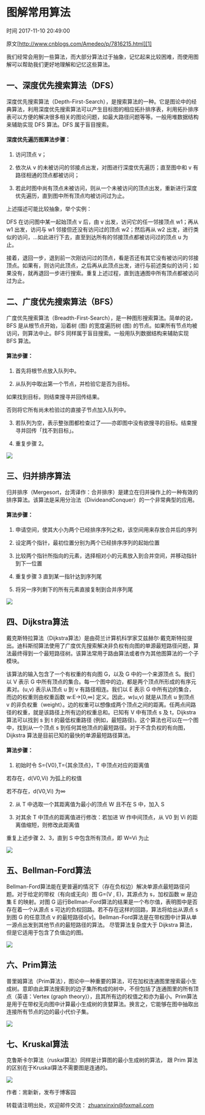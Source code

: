 # 图解常用算法

 时间 2017-11-10 20:49:00 

原文[http://www.cnblogs.com/Amedeo/p/7816215.html][1]


我们经常会用到一些算法，而大部分算法过于抽象，记忆起来比较困难，而使用图解可以帮助我们更好地理解和记忆这些算法。

## 一、深度优先搜索算法（DFS）

深度优先搜索算法（Depth-First-Search），是搜索算法的一种。它是图论中的经典算法，利用深度优先搜索算法可以产生目标图的相应拓扑排序表，利用拓扑排序表可以方便的解决很多相关的图论问题，如最大路径问题等等。一般用堆数据结构来辅助实现 DFS 算法。DFS 属于盲目搜索。

#### 深度优先遍历图算法步骤：

1. 访问顶点 v；

2. 依次从 v 的未被访问的邻接点出发，对图进行深度优先遍历；直至图中和 v 有路径相通的顶点都被访问；

3. 若此时图中尚有顶点未被访问，则从一个未被访问的顶点出发，重新进行深度优先遍历，直到图中所有顶点均被访问过为止。

上述描述可能比较抽象，举个实例：

DFS 在访问图中某一起始顶点 v 后，由 v 出发，访问它的任一邻接顶点 w1；再从 w1 出发，访问与 w1 邻接但还没有访问过的顶点 w2；然后再从 w2 出发，进行类似的访问，…如此进行下去，直至到达所有的邻接顶点都被访问过的顶点 u 为止。

接着，退回一步，退到前一次刚访问过的顶点，看是否还有其它没有被访问的邻接顶点。如果有，则访问此顶点，之后再从此顶点出发，进行与前述类似的访问；如果没有，就再退回一步进行搜索。重复上述过程，直到连通图中所有顶点都被访问过为止。

## 二、广度优先搜索算法（BFS）

广度优先搜索算法（Breadth-First-Search），是一种图形搜索算法。简单的说，BFS 是从根节点开始，沿着树 (图) 的宽度遍历树 (图) 的节点。如果所有节点均被访问，则算法中止。BFS 同样属于盲目搜索。一般用队列数据结构来辅助实现 BFS 算法。

#### 算法步骤：

1. 首先将根节点放入队列中。

2. 从队列中取出第一个节点，并检验它是否为目标。

如果找到目标，则结束搜寻并回传结果。

否则将它所有尚未检验过的直接子节点加入队列中。

3. 若队列为空，表示整张图都检查过了——亦即图中没有欲搜寻的目标。结束搜寻并回传「找不到目标」。

4. 重复步骤 2。

![][3]

## 三、归并排序算法

归并排序（Mergesort，台湾译作：合并排序）是建立在归并操作上的一种有效的排序算法。该算法是采用分治法（DivideandConquer）的一个非常典型的应用。

#### 算法步骤：

1. 申请空间，使其大小为两个已经排序序列之和，该空间用来存放合并后的序列

2. 设定两个指针，最初位置分别为两个已经排序序列的起始位置

3. 比较两个指针所指向的元素，选择相对小的元素放入到合并空间，并移动指针到下一位置

4. 重复步骤 3 直到某一指针达到序列尾

5. 将另一序列剩下的所有元素直接复制到合并序列尾

![][4]

## 四、Dijkstra算法

戴克斯特拉算法（Dijkstra算法）是由荷兰计算机科学家艾兹赫尔·戴克斯特拉提出。迪科斯彻算法使用了广度优先搜索解决非负权有向图的单源最短路径问题，算法最终得到一个最短路径树。该算法常用于路由算法或者作为其他图算法的一个子模块。

该算法的输入包含了一个有权重的有向图 G，以及 G 中的一个来源顶点 S。我们以 V 表示 G 中所有顶点的集合。每一个图中的边，都是两个顶点所形成的有序元素对。(u,v) 表示从顶点 u 到 v 有路径相连。我们以 E 表示 G 中所有边的集合，而边的权重则由权重函数 w:E→[0,∞] 定义。因此，w(u,v) 就是从顶点 u 到顶点 v 的非负权重（weight）。边的权重可以想像成两个顶点之间的距离。任两点间路径的权重，就是该路径上所有边的权重总和。已知有 V 中有顶点 s 及 t，Dijkstra 算法可以找到 s 到 t 的最低权重路径 (例如，最短路径)。这个算法也可以在一个图中，找到从一个顶点 s 到任何其他顶点的最短路径。对于不含负权的有向图，Dijkstra 算法是目前已知的最快的单源最短路径算法。

#### 算法步骤：

1. 初始时令 S={V0},T={其余顶点}，T 中顶点对应的距离值

若存在，d(V0,Vi) 为弧上的权值

若不存在，d(V0,Vi) 为∞

2. 从 T 中选取一个其距离值为最小的顶点 W 且不在 S 中，加入 S

3. 对其余 T 中顶点的距离值进行修改：若加进 W 作中间顶点，从 V0 到 Vi 的距离值缩短，则修改此距离值

重复上述步骤 2、3，直到 S 中包含所有顶点，即 W=Vi 为止

![][5]

## 五、Bellman-Ford算法

Bellman-Ford算法能在更普遍的情况下（存在负权边）解决单源点最短路径问题。对于给定的带权（有向或无向）图 G=(V , E)，其源点为 s，加权函数 w 是边集 E 的映射。对图 G 运行Bellman-Ford算法的结果是一个布尔值，表明图中是否存在着一个从源点 s 可达的负权回路。若不存在这样的回路，算法将给出从源点 s 到图 G 的任意顶点 v 的最短路径d[v]。Bellman-Ford算法是在带权图中计算从单一源点出发到其他节点的最短路径的算法。 尽管算法复杂度大于 Dijkstra 算法，但是它适用于包含了负值边的图。

![][6]

## 六、Prim算法

普里姆算法（Prim算法），图论中一种重要的算法，可在加权连通图里搜索最小生成树。意即由此算法搜索到的边子集所构成的树中，不但包括了连通图里的所有顶点（英语：Vertex (graph theory)），且其所有边的权值之和亦为最小。Prim算法是用于在带权无向图中计算最小生成树的贪婪算法。换言之，它能够在图中抽取出连接所有节点的边的最小代价子集。

![][7]

## 七、Kruskal算法

克鲁斯卡尔算法（ruskal算法）同样是计算图的最小生成树的算法， 跟 Prim 算法的区别在于Kruskal算法不需要图是连通的。

![][8]

作者：耑新新，发布于博客园 

转载请注明出处，欢迎邮件交流： [zhuanxinxin@foxmail.com][9]


[1]: http://www.cnblogs.com/Amedeo/p/7816215.html

[3]: ./img/367n6v2.gif
[4]: ./img/ABjeArV.gif
[5]: ./img/amAjeyf.gif
[6]: ./img/nAVJVb6.gif
[7]: ./img/fQzQ3mZ.gif
[8]: ./img/fuyYBnQ.gif
[9]: http://mail.qq.com/cgi-bin/qm_share?t=qm_mailme&email=VC48ITU6LD06LD06FDI7LDk1PTh6Nzs5